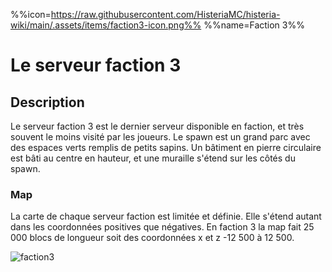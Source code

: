 %%icon=https://raw.githubusercontent.com/HisteriaMC/histeria-wiki/main/.assets/items/faction3-icon.png%%
%%name=Faction 3%%

# Le serveur faction 3

## Description 
Le serveur faction 3 est le dernier serveur disponible en faction, et très souvent le moins visité par les joueurs. Le spawn est un grand parc avec des espaces verts remplis de petits sapins. Un bâtiment en pierre circulaire est bâti au centre en hauteur, et une muraille s'étend sur les côtés du spawn.

### Map
La carte de chaque serveur faction est limitée et définie. Elle s'étend autant dans les coordonnées positives que négatives.
En faction 3 la map fait 25 000 blocs de longueur soit des coordonnées x et z -12 500 à 12 500.

![faction3](https://raw.githubusercontent.com/HisteriaMC/histeria-wiki/main/.assets/pictures/faction3v6-5.png)
